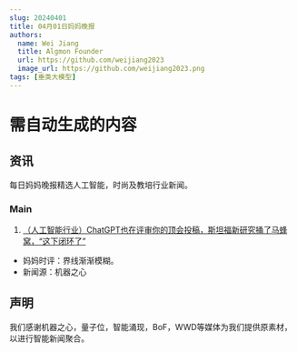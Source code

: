 ```yaml
---
slug: 20240401
title: 04月01日妈妈晚报
authors:
  name: Wei Jiang
  title: Algmon Founder
  url: https://github.com/weijiang2023
  image_url: https://github.com/weijiang2023.png
tags: [垂类大模型]
---
```


# 需自动生成的内容
## 资讯
每日妈妈晚报精选人工智能，时尚及教培行业新闻。

### Main

1. [（人工智能行业）ChatGPT也在评审你的顶会投稿，斯坦福新研究捅了马蜂窝，“这下闭环了”](https://mp.weixin.qq.com/s/SJf61uB8rFGCCo58IdQaAg)
* 妈妈时评：界线渐渐模糊。
* 新闻源：机器之心

## 声明

我们感谢机器之心，量子位，智能涌现，BoF，WWD等媒体为我们提供原素材，以进行智能新闻聚合。